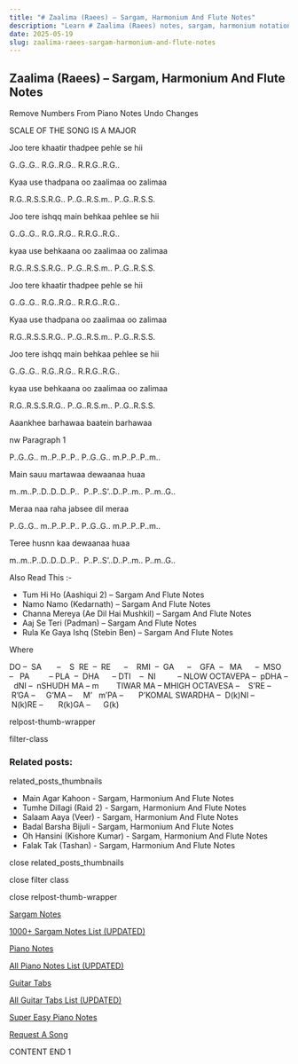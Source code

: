 ```yaml
---
title: "# Zaalima (Raees) – Sargam, Harmonium And Flute Notes"
description: "Learn # Zaalima (Raees) notes, sargam, harmonium notations and flute notes. Easy step-by-step tutorial for beginners."
date: 2025-05-19
slug: zaalima-raees-sargam-harmonium-and-flute-notes
---
```


## Zaalima (Raees) – Sargam, Harmonium And Flute Notes

Remove Numbers From Piano Notes
Undo Changes

SCALE OF THE SONG IS A MAJOR

Joo tere khaatir thadpee pehle se hii

G..G..G.. R.G..R.G.. R.R.G..R.G..

Kyaa use thadpana oo zaalimaa oo zalimaa

R.G..R.S.S.R.G.. P..G..R.S.m.. P..G..R.S.S.

Joo tere ishqq main behkaa pehlee se hii

G..G..G.. R.G..R.G.. R.R.G..R.G..

kyaa use behkaana oo zaalimaa oo zalimaa

R.G..R.S.S.R.G.. P..G..R.S.m.. P..G..R.S.S.

Joo tere khaatir thadpee pehle se hii

G..G..G.. R.G..R.G.. R.R.G..R.G..

Kyaa use thadpana oo zaalimaa oo zalimaa

R.G..R.S.S.R.G.. P..G..R.S.m.. P..G..R.S.S.

Joo tere ishqq main behkaa pehlee se hii

G..G..G.. R.G..R.G.. R.R.G..R.G..

kyaa use behkaana oo zaalimaa oo zalimaa

R.G..R.S.S.R.G.. P..G..R.S.m.. P..G..R.S.S.

Aaankhee barhawaa baatein barhawaa

nw Paragraph 1

P..G..G.. m..P..P..P.. P..G..G.. m.P..P..P..m..

Main sauu martawaa dewaanaa huaa

m..m..P..D..D..D..P..  P..P..S’..D..P..m.. P..m..G..

Meraa naa raha jabsee dil meraa

P..G..G.. m..P..P..P.. P..G..G.. m.P..P..P..m..

Teree husnn kaa dewaanaa huaa

m..m..P..D..D..D..P..  P..P..S’..D..P..m.. P..m..G..



Also Read This :-



* Tum Hi Ho (Aashiqui 2) – Sargam And Flute Notes
* Namo Namo (Kedarnath) – Sargam And Flute Notes
* Channa Mereya (Ae Dil Hai Mushkil) – Sargam And Flute Notes
* Aaj Se Teri (Padman) – Sargam And Flute Notes
* Rula Ke Gaya Ishq (Stebin Ben) – Sargam And Flute Notes

Where



DO –  SA       –    S  RE  –  RE      –    RMI  –  GA      –    GFA  –   MA      –  MSO  –   PA         – PLA  –  DHA      – DTI    –  NI          – NLOW OCTAVEPA –  pDHA –  dNI –  nSHUDH MA – m        TIWAR MA – MHIGH OCTAVESA –    S’RE –     R’GA –     G’MA –     M’   m’PA –       P’KOMAL SWARDHA –  D(k)NI –       N(k)RE –       R(k)GA –      G(k)



relpost-thumb-wrapper

filter-class

### Related posts:

related_posts_thumbnails

* Main Agar Kahoon - Sargam, Harmonium And Flute Notes
* Tumhe Dillagi (Raid 2) - Sargam, Harmonium And Flute Notes
* Salaam Aaya (Veer) - Sargam, Harmonium And Flute Notes
* Badal Barsha Bijuli - Sargam, Harmonium And Flute Notes
* Oh Hansini (Kishore Kumar) - Sargam, Harmonium And Flute Notes
* Falak Tak (Tashan) - Sargam, Harmonium And Flute Notes

close related_posts_thumbnails

close filter class

close relpost-thumb-wrapper

[Sargam Notes](https://www.notationsworld.com/sargam-notes.html)

[1000+ Sargam Notes List (UPDATED)](https://www.notationsworld.com/all-songs-list-sargam-notes.html)

[Piano Notes](https://www.notationsworld.com/piano-notes.html)

[All Piano Notes List (UPDATED)](https://www.notationsworld.com/all-songs-list-piano-notes.html)

[Guitar Tabs](https://www.notationsworld.com/guitar-tabs.html)

[All Guitar Tabs List (UPDATED)](https://www.notationsworld.com/all-songs-list-guitar-tabs.html)

[Super Easy Piano Notes](https://studywall.in/)

[Request A Song](https://www.notationsworld.com/request-a-song.html)

CONTENT END 1

